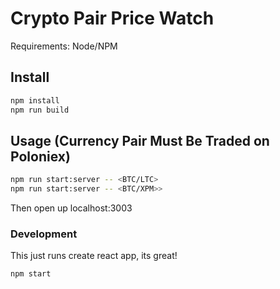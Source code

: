 Crypto Pair Price Watch
===========================================

Requirements: Node/NPM

Install
-------
```bash
npm install
npm run build
```

Usage (Currency Pair Must Be Traded on Poloniex)
------
```bash
npm run start:server -- <BTC/LTC>
npm run start:server -- <BTC/XPM>>
```

Then open up localhost:3003


### Development
This just runs create react app, its great!
```bash
npm start
```

